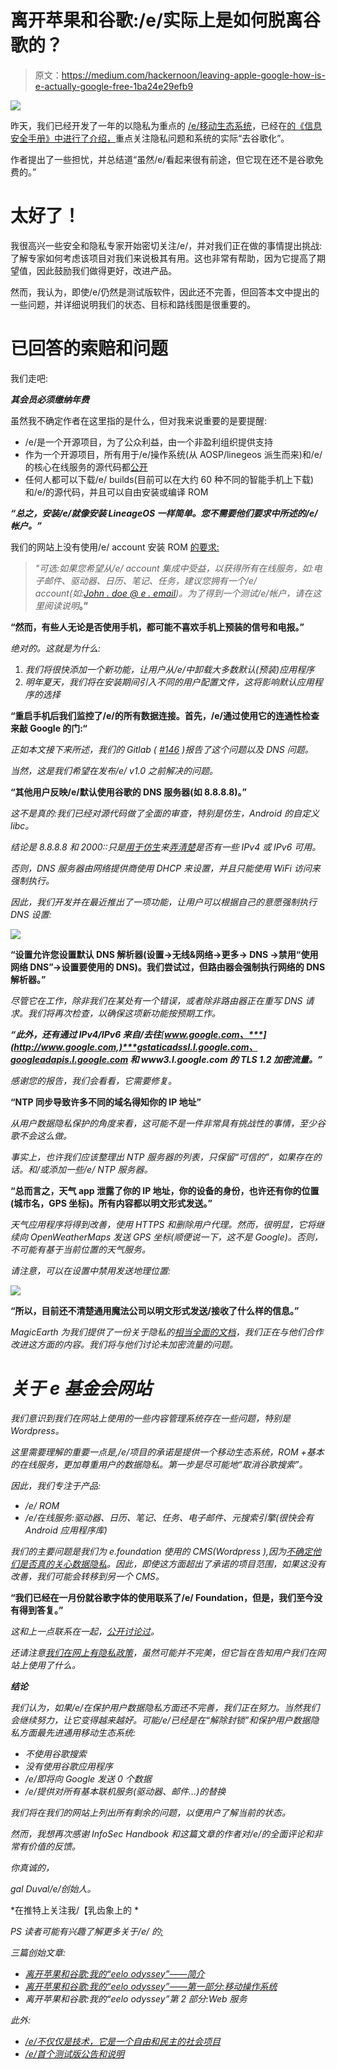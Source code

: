 # 离开苹果和谷歌:/e/实际上是如何脱离谷歌的？

> 原文：<https://medium.com/hackernoon/leaving-apple-google-how-is-e-actually-google-free-1ba24e29efb9>

![](img/5bf1d236d55b768a61fb9d7a018671a8.png)

昨天，我们已经开发了一年的以隐私为重点的 [/e/移动生态系统](https://e.foundation)，已经在[的《信息安全手册》中进行了介绍，](https://infosec-handbook.eu/blog/e-foundation-first-look/#e-foundation)重点关注隐私问题和系统的实际“去谷歌化”。

作者提出了一些担忧，并总结道“虽然/e/看起来很有前途，但它现在还不是谷歌免费的。”

# 太好了！

我很高兴一些安全和隐私专家开始密切关注/e/，并对我们正在做的事情提出挑战:了解专家如何考虑该项目对我们来说极其有用。这也非常有帮助，因为它提高了期望值，因此鼓励我们做得更好，改进产品。

然而，我认为，即使/e/仍然是测试版软件，因此还不完善，但回答本文中提出的一些问题，并详细说明我们的状态、目标和路线图是很重要的。

# 已回答的索赔和问题

我们走吧:

***其会员必须缴纳年费***

虽然我不确定作者在这里指的是什么，但对我来说重要的是要提醒:

*   /e/是一个开源项目，为了公众利益，由一个非盈利组织提供支持
*   作为一个开源项目，所有用于/e/操作系统(从 AOSP/linegeos 派生而来)和/e/的核心在线服务的源代码都[公开](https://gitlab.e.foundation)
*   任何人都可以下载/e/ builds(目前可以在大约 60 种不同的智能手机上下载)和/e/的源代码，并且可以自由安装或编译 ROM

***“总之，安装/e/就像安装 LineageOS 一样简单。您不需要他们要求中所述的/e/帐户。”***

我们的网站上没有使用/e/ account 安装 ROM [的要求:](https://gitlab.e.foundation/e/wiki/en/wikis/devices-list)

> *"可选:如果您希望从/e/ account 集成中受益，以获得所有在线服务，如:电子邮件、驱动器、日历、笔记、任务，建议您拥有一个/e/ account(如:*[*John . doe @ e . email*](mailto:john.doe@e.email)*)。为了得到一个测试/e/帐户，请在这里阅读说明*[](/e/wiki/en/wikis/create-e-test-account)**。”**

****“然而，有些人无论是否使用手机，都可能不喜欢手机上预装的信号和电报。”****

*绝对的。这就是为什么:*

1.  *我们将很快添加一个新功能，让用户从/e/中卸载大多数默认(预装)应用程序*
2.  *明年夏天，我们将在安装期间引入不同的用户配置文件，这将影响默认应用程序的选择*

****“重启手机后我们监控了/e/的所有数据连接。首先，/e/通过使用它的连通性检查来敲 Google 的门:“****

*正如本文接下来所述，我们的 Gitlab ( [#146](https://gitlab.e.foundation/e/management/issues/146) )报告了这个问题以及 DNS 问题。*

*当然，这是我们希望在发布/e/ v1.0 之前解决的问题。*

****“其他用户反映/e/默认使用谷歌的 DNS 服务器(如 8.8.8.8)。”****

*这不是真的:我们已经对源代码做了全面的审查，特别是仿生，Android 的自定义 libc。*

*结论是 8.8.8.8 和 2000::只是[用于仿生](https://github.com/aosp-mirror/platform_bionic/blob/master/libc/dns/net/getaddrinfo.c#L388)来[弄清楚](https://github.com/aosp-mirror/platform_bionic/blob/master/libc/dns/net/getaddrinfo.c#L1935)是否有一些 IPv4 或 IPv6 可用。*

*否则，DNS 服务器由网络提供商使用 DHCP 来设置，并且只能使用 WiFi 访问来强制执行。*

*因此，我们开发并在最近推出了一项功能，让用户可以根据自己的意愿强制执行 DNS 设置:*

*![](img/4f26717dc85f4edc858e6a55f93a280b.png)*

****“设置允许您设置默认 DNS 解析器(设置→无线&网络→更多→ DNS →禁用“使用网络 DNS”→设置要使用的 DNS)。我们尝试过，但路由器会强制执行网络的 DNS 解析器。”****

*尽管它在工作，除非我们在某处有一个错误，或者除非路由器正在重写 DNS 请求。我们将再次检查，以确保这项新功能按预期工作。*

****“此外，还有通过 IPv4/IPv6 来自/去往***[***www.google.com、***](http://www.google.com,)***gstaticadssl.l.google.com、googleadapis.l.google.com 和 www3.l.google.com 的 TLS 1.2 加密流量。”****

*感谢您的报告，我们会看看，它需要修复。*

****“NTP 同步导致许多不同的域名得知你的 IP 地址”****

*从用户数据隐私保护的角度来看，这可能不是一件非常具有挑战性的事情，至少谷歌不会这么做。*

*事实上，也许我们应该整理出 NTP 服务器的列表，只保留“可信的”，如果存在的话。和/或添加一些/e/ NTP 服务器。*

****“总而言之，天气 app 泄露了你的 IP 地址，你的设备的身份，也许还有你的位置(城市名，GPS 坐标)。所有内容都以明文形式发送。”****

*天气应用程序将得到改善，使用 HTTPS 和删除用户代理。然而，很明显，它将继续向 OpenWeatherMaps 发送 GPS 坐标(顺便说一下，这不是 Google)。否则，不可能有基于当前位置的天气服务。*

*请注意，可以在设置中禁用发送地理位置:*

*![](img/491320e0d5b35da7fd5f189ee7f679a4.png)*

****“所以，目前还不清楚通用魔法公司以明文形式发送/接收了什么样的信息。”****

*MagicEarth 为我们提供了一份关于隐私的[相当全面的文档](https://gitlab.e.foundation/e/wiki/en/uploads/8befe8953601260ec5b633ddc80a9c58/User_Data_-_Privacy_20180906_v06-1.pdf)，我们正在与他们合作改进这方面的内容。我们将与他们讨论未加密流量的问题。*

# *关于 e 基金会网站*

*我们意识到我们在网站上使用的一些内容管理系统存在一些问题，特别是 Wordpress。*

*这里需要理解的重要一点是,/e/项目的承诺是提供一个移动生态系统，ROM +基本的在线服务，更加尊重用户的数据隐私。第一步是尽可能地“取消谷歌搜索”。*

*因此，我们专注于产品:*

*   */e/ ROM*
*   */e/在线服务:驱动器、日历、笔记、任务、电子邮件、元搜索引擎(很快会有 Android 应用程序库)*

*我们的主要问题是我们为 e.foundation 使用的 CMS(Wordpress ),因为[不确定他们是否真的关心数据隐私](https://core.trac.wordpress.org/ticket/46169)。因此，即使这方面超出了承诺的项目范围，如果这没有改善，我们可能会转移到另一个 CMS。*

****“我们已经在一月份就谷歌字体的使用联系了/e/ Foundation，但是，我们至今没有得到答复。”****

*这和上一点联系在一起，[公开讨论过](https://community.e.foundation/t/e-foundation-says-degoogle-your-life/2594)。*

*还请注意[我们在网上有隐私政策](https://e.foundation/privacy-policy/)，虽然可能并不完美，但它旨在告知用户我们在网站上使用了什么。*

***结论***

*我们认为，如果/e/在保护用户数据隐私方面还不完善，我们正在努力。当然我们会继续努力，让它变得越来越好。可能/e/已经是在“解除封锁”和保护用户数据隐私方面最先进通用移动生态系统:*

*   *不使用谷歌搜索*
*   *没有使用谷歌应用程序*
*   */e/即将向 Google 发送 0 个数据*
*   */e/提供对所有基本联机服务(驱动器、邮件…)的替换*

*我们将在我们的网站上列出所有剩余的问题，以便用户了解当前的状态。*

*然而，我想再次感谢 InfoSec Handbook 和这篇文章的作者对/e/的全面评论和非常有价值的反馈。*

*你真诚的，*

*gal Duval/e/创始人。*

*在推特上关注我/【乳齿象上的 *

*PS 读者可能有兴趣了解更多关于/e/ 的[:](https://e.founndation)*

*三篇创始文章:*

*   *[离开苹果和谷歌:我的“eelo odyssey”——简介](https://hackernoon.com/leaving-apple-and-google-my-eelo-odyssey-introduction-d22741f990d7)*
*   *[离开苹果和谷歌:我的“eelo odyssey”——第一部分:移动操作系统](https://hackernoon.com/leaving-apple-and-google-my-eelo-odyssey-part1-the-mobile-os-f378ee247315)*
*   *离开苹果和谷歌:我的“eelo odyssey”第 2 部分:Web 服务*

*此外:*

*   *[/e/不仅仅是技术，它是一个自由和民主的社会项目](https://hackernoon.com/eelo-is-more-than-tech-its-a-societal-project-for-freedom-and-democracy-951ea5c8f162)*
*   *[/e/首个测试版公告和说明](https://hackernoon.com/leaving-apple-google-e-first-beta-is-here-89e39f492c6f)*